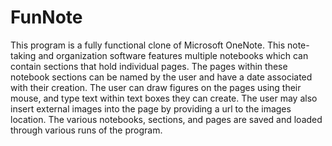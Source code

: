 # FunNote

This program is a  fully functional clone of Microsoft OneNote. This note-taking and organization software features multiple notebooks which can
contain sections that hold individual pages. The pages within these notebook sections can be named by the user and have a date associated with 
their creation. The user can draw figures on the pages using their mouse, and type text within text boxes they can create. The user may also
insert external images into the page by providing a url to the images location. The various notebooks, sections, and pages are saved 
and loaded through various runs of the program. 
